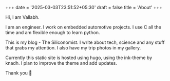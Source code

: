 +++
date = '2025-03-03T23:51:52+05:30'
draft = false
title = 'About'
+++

Hi, I am Vallabh.

I am an engineer. I work on embedded automotive projects. I use C all the time and am flexible enough to learn python. 

This is my blog - The Siliconomist. I write about tech, science and any stuff that grabs my attention. I also have my trip photos in my gallery.

Currently this static site is hosted using hugo, using the ink-theme by knadh. I plan to improve the theme and add updates. 

Thank you 🙏

